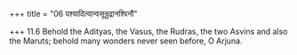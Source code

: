 +++
title = "06 पश्यादित्यान्वसून्रुद्रानश्विनौ"

+++
11.6 Behold the Adityas, the Vasus, the Rudras, the two Asvins and also
the Maruts; behold many wonders never seen before, O Arjuna.
